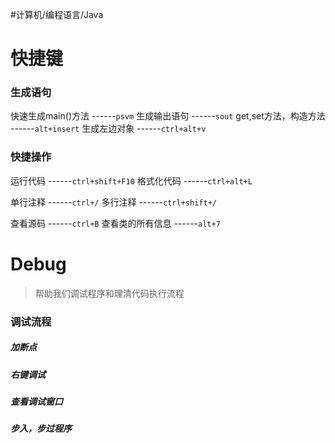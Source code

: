 #计算机/编程语言/Java 
# 快捷键
### 生成语句
快速生成main()方法  ------`psvm`
生成输出语句  ------`sout`
get,set方法，构造方法  ------`alt+insert`
生成左边对象  ------`ctrl+alt+v`

### 快捷操作
运行代码  ------`ctrl+shift+F10`
格式化代码  ------`ctrl+alt+L`

单行注释  ------`ctrl+/`
多行注释  ------`ctrl+shift+/`

查看源码  ------`ctrl+B`
查看类的所有信息  ------`alt+7`
# Debug
>帮助我们调试程序和理清代码执行流程

### 调试流程
##### 加断点
##### 右键调试
##### 查看调试窗口
##### 步入，步过程序
















